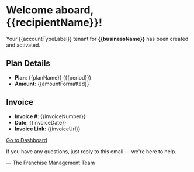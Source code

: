 # Welcome aboard, {{recipientName}}!

Your {{accountTypeLabel}} tenant for **{{businessName}}** has been created and activated.

## Plan Details
- **Plan**: {{planName}} ({{period}})
- **Amount**: {{amountFormatted}}

## Invoice
- **Invoice #**: {{invoiceNumber}}
- **Date**: {{invoiceDate}}
- **Invoice Link**: {{invoiceUrl}}

[Go to Dashboard]({{dashboardLink}})

If you have any questions, just reply to this email — we're here to help.

— The Franchise Management Team






